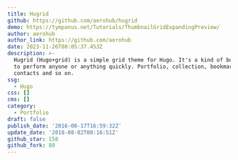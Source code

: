 ```yaml
---
title: Hugrid
github: https://github.com/aerohub/hugrid
demo: https://tympanus.net/Tutorials/ThumbnailGridExpandingPreview/
author: aerohub
author_link: https://github.com/aerohub
date: 2023-11-26T08:05:37.453Z
description: >-
  Hugrid (Hugo+grid) is a simple grid theme for Hugo. It's a kind of boilerplate
  to perform anyone or anything quickly. Portfolio, collection, bookmarks,
  contacts and so on.
ssg:
  - Hugo
css: []
cms: []
category:
  - Portfolio
draft: false
publish_date: '2016-08-17T16:59:32Z'
update_date: '2018-08-02T08:16:51Z'
github_star: 158
github_fork: 80
---
```

